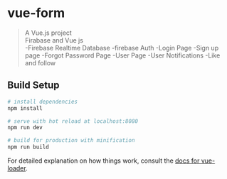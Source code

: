 # vue-form

> A Vue.js project<br>
 Firabase and Vue js<br>
-Firebase Realtime Database
-firebase Auth 
-Login Page
-Sign up page
-Forgot Password Page
-User Page
-User Notifications
-Like and follow




## Build Setup

``` bash
# install dependencies
npm install

# serve with hot reload at localhost:8080
npm run dev

# build for production with minification
npm run build
```

For detailed explanation on how things work, consult the [docs for vue-loader](http://vuejs.github.io/vue-loader).
